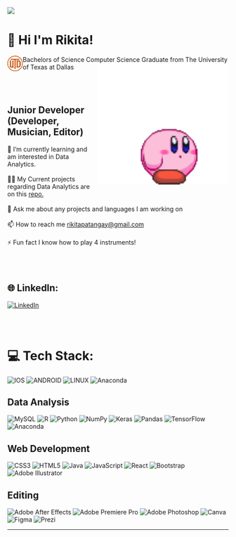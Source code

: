 [![](https://visitcount.itsvg.in/api?id=rpatangay00&icon=0&color=5)](https://visitcount.itsvg.in)

# 💫 Hi I'm Rikita! 

<img align ="left" alt="coding" width="35" src="https://github.com/rpatangay00/LogosAndPics/blob/feb158e5e4e34903ea6ece4c1c7a3ea415d175c9/Daco_5186041.png">
Bachelors of Science Computer Science Graduate from The University of Texas at Dallas 

<img align ="right" alt="coding" width="300" src="https://github.com/rpatangay00/LogosAndPics/blob/873d7e9a818f676770daa39d97f7a72c85cc20f4/Y3il.gif">

<br><br>


## Junior Developer (Developer, Musician, Editor)

🌱 I’m currently learning and am interested in Data Analytics. <br><br>👨‍💻 My Current projects regarding Data Analytics are on this [repo.](https://github.com/rpatangay00/DataAnalyticsProjects.git) <br><br>💬 Ask me about any projects and languages I am working on<br><br>📫 How to reach me rikitapatangay@gmail.com<br><br>⚡ Fun fact I know how to play 4 instruments!


<br><br>

## 🌐 LinkedIn:
[![LinkedIn](https://img.shields.io/badge/LinkedIn-%230077B5.svg?logo=linkedin&logoColor=white)](https://www.linkedin.com/in/rikita-patangay-5a4440158/) 


<br><br>

# 💻 Tech Stack:
![IOS](https://img.shields.io/badge/IOS-%2320232a.svg?style=for-the-badge&logo=apple&logoColor=white) ![ANDROID](https://img.shields.io/badge/android-%2320232a.svg?style=for-the-badge&logo=android&logoColor=%a4c639) ![LINUX](https://img.shields.io/badge/Linux-FCC624?style=for-the-badge&logo=linux&logoColor=black) ![Anaconda](https://img.shields.io/badge/Anaconda-%2344A833.svg?style=for-the-badge&logo=anaconda&logoColor=white) 

## Data Analysis
![MySQL](https://img.shields.io/badge/mysql-%2300f.svg?style=for-the-badge&logo=mysql&logoColor=white) ![R](https://img.shields.io/badge/r-%23276DC3.svg?style=for-the-badge&logo=r&logoColor=white) ![Python](https://img.shields.io/badge/python-3670A0?style=for-the-badge&logo=python&logoColor=ffdd54) ![NumPy](https://img.shields.io/badge/numpy-%23013243.svg?style=for-the-badge&logo=numpy&logoColor=white) ![Keras](https://img.shields.io/badge/Keras-%23D00000.svg?style=for-the-badge&logo=Keras&logoColor=white) ![Pandas](https://img.shields.io/badge/pandas-%23150458.svg?style=for-the-badge&logo=pandas&logoColor=white) ![TensorFlow](https://img.shields.io/badge/TensorFlow-%23FF6F00.svg?style=for-the-badge&logo=TensorFlow&logoColor=white) ![Anaconda](https://img.shields.io/badge/Anaconda-%2344A833.svg?style=for-the-badge&logo=anaconda&logoColor=white) 

## Web Development
 ![CSS3](https://img.shields.io/badge/css3-%231572B6.svg?style=for-the-badge&logo=css3&logoColor=white) ![HTML5](https://img.shields.io/badge/html5-%23E34F26.svg?style=for-the-badge&logo=html5&logoColor=white) ![Java](https://img.shields.io/badge/java-%23ED8B00.svg?style=for-the-badge&logo=java&logoColor=white) ![JavaScript](https://img.shields.io/badge/javascript-%23323330.svg?style=for-the-badge&logo=javascript&logoColor=%23F7DF1E) ![React](https://img.shields.io/badge/react-%2320232a.svg?style=for-the-badge&logo=react&logoColor=%2361DAFB)  ![Bootstrap](https://img.shields.io/badge/bootstrap-%23563D7C.svg?style=for-the-badge&logo=bootstrap&logoColor=white) ![Adobe Illustrator](https://img.shields.io/badge/adobeillustrator-%23FF9A00.svg?style=for-the-badge&logo=adobeillustrator&logoColor=white) 

## Editing
![Adobe After Effects](https://img.shields.io/badge/Adobe%20After%20Effects-9999FF.svg?style=for-the-badge&logo=Adobe%20After%20Effects&logoColor=white) ![Adobe Premiere Pro](https://img.shields.io/badge/Adobe%20Premiere%20Pro-9999FF.svg?style=for-the-badge&logo=Adobe%20Premiere%20Pro&logoColor=white) ![Adobe Photoshop](https://img.shields.io/badge/adobephotoshop-%2331A8FF.svg?style=for-the-badge&logo=adobephotoshop&logoColor=white) ![Canva](https://img.shields.io/badge/Canva-%2300C4CC.svg?style=for-the-badge&logo=Canva&logoColor=white) 	![Figma](https://img.shields.io/badge/figma-%23F24E1E.svg?style=for-the-badge&logo=figma&logoColor=white)  ![Prezi](https://img.shields.io/badge/Prezi-%23000000.svg?style=for-the-badge&logo=Prezi&logoColor=white) 


---


<!-- Proudly created with GPRM ( https://gprm.itsvg.in ) -->
